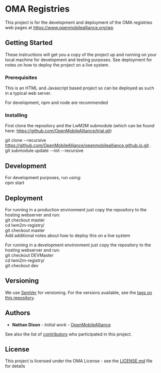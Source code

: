 # OMA Registries 

This project is for the development and deployment of the OMA registries web pages at https://www.openmobilealliance.org/wp


## Getting Started

These instructions will get you a copy of the project up and running on your local machine for development and testing purposes. See deployment for notes on how to deploy the project on a live system.

### Prerequisites

This is an HTML and Javascript based project so can be deployed as such in a typical web server.  

For development, npm and node are recommended


### Installing

First clone the repository and the LwM2M submodule (which can be found here: https://github.com/OpenMobileAlliance/trial.git)  

git clone --recursive https://github.com/OpenMobileAlliance/openmobilealliance.github.io.git .  
git submodule update --init --recursive


## Development

For development purposes, run using:  
npm start


## Deployment

For running in a production environment just copy the repository to the hosting webserver and run:  
git checkout master  
cd lwm2m-registry/  
git checkout master  
Add additional notes about how to deploy this on a live system  

For running in a development environment just copy the repository to the hosting webserver and run:  
git checkout DEVMaster  
cd lwm2m-registry/  
git checkout dev  


## Versioning

We use [SemVer](http://semver.org/) for versioning. For the versions available, see the [tags on this repository](https://github.com/OpenMobileAlliance/openmobilealliance.github.io/tags). 

## Authors

* **Nathan Dixon** - *Initial work* - [OpenMobileAlliance](https://github.com/OpenMobileAlliance)  

See also the list of [contributors](https://github.com/OpenMobileAlliance/openmobilealliance.github.io/contributors) who participated in this project.  

## License

This project is licensed under the OMA License - see the [LICENSE.md](LICENSE.md) file for details
